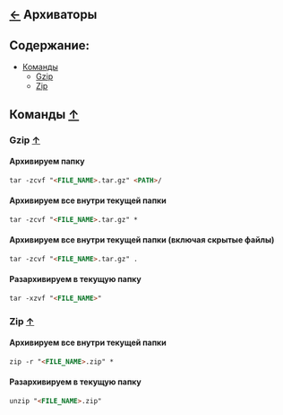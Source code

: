 [&larr;](../readme.md "Шпаргалка") Архиваторы
--------------------------------------

## <a name="content"></a> Содержание:
- [Команды](#commands)
    - [Gzip](#commands_gzip)
    - [Zip](#commands_zip)

## <a name="commands"></a> Команды [&uarr;](#content)

### <a name="commands_gzip"></a> Gzip [&uarr;](#content)

#### Архивируем папку
```markdown
tar -zcvf "<FILE_NAME>.tar.gz" <PATH>/
```

#### Архивируем все внутри текущей папки
```markdown
tar -zcvf "<FILE_NAME>.tar.gz" *
```

#### Архивируем все внутри текущей папки (включая скрытые файлы)
```markdown
tar -zcvf "<FILE_NAME>.tar.gz" .
```

#### Разархивируем в текущую папку
```markdown
tar -xzvf "<FILE_NAME>"
```

### <a name="commands_zip"></a> Zip [&uarr;](#content)

#### Архивируем все внутри текущей папки
```markdown
zip -r "<FILE_NAME>.zip" *
```
#### Разархивируем в текущую папку
```markdown
unzip "<FILE_NAME>.zip"
```